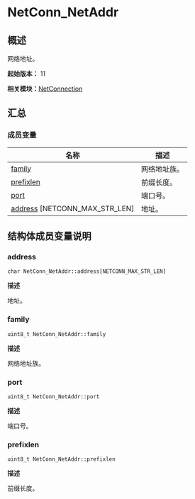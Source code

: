 # NetConn_NetAddr


## 概述

网络地址。

**起始版本：** 11

**相关模块：**[NetConnection](_net_connection.md)


## 汇总


### 成员变量

| 名称 | 描述 | 
| -------- | -------- |
| [family](#family) | 网络地址族。 | 
| [prefixlen](#prefixlen) | 前缀长度。 | 
| [port](#port) | 端口号。 | 
| [address](#address) [NETCONN_MAX_STR_LEN] | 地址。 | 


## 结构体成员变量说明


### address

```
char NetConn_NetAddr::address[NETCONN_MAX_STR_LEN]
```

**描述**

地址。


### family

```
uint8_t NetConn_NetAddr::family
```

**描述**

网络地址族。


### port

```
uint8_t NetConn_NetAddr::port
```

**描述**

端口号。


### prefixlen

```
uint8_t NetConn_NetAddr::prefixlen
```

**描述**

前缀长度。
